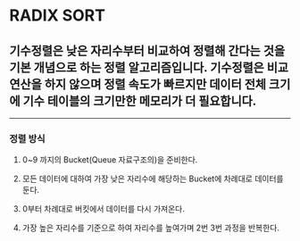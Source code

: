 # RADIX SORT

## 기수정렬은 낮은 자리수부터 비교하여 정렬해 간다는 것을 기본 개념으로 하는 정렬 알고리즘입니다. 기수정렬은 비교 연산을 하지 않으며 정렬 속도가 빠르지만 데이터 전체 크기에 기수 테이블의 크기만한 메모리가 더 필요합니다.

---

### 정렬 방식

1. 0~9 까지의 Bucket(Queue 자료구조의)을 준비한다.

2. 모든 데이터에 대하여 가장 낮은 자리수에 해당하는 Bucket에 차례대로 데이터를 둔다.

3. 0부터 차례대로 버킷에서 데이터를 다시 가져온다.

4. 가장 높은 자리수를 기준으로 하여 자리수를 높여가며 2번 3번 과정을 반복한다.
